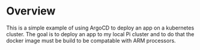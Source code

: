 # Overview

This is a simple example of using ArgoCD to deploy an app on a kubernetes cluster. The goal is to deploy an app to my local Pi cluster and to do that the docker image must be build to be compatable with ARM processors.
